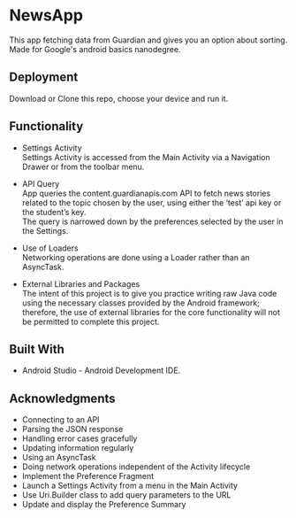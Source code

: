 # NewsApp

This app fetching data from Guardian and gives you an option about sorting. Made for Google's android basics nanodegree.

## Deployment
Download or Clone this repo, choose your device and run it.

## Functionality

* Settings Activity <br /> 
Settings Activity is accessed from the Main Activity via a Navigation Drawer or from the toolbar menu.

* API Query <br />
App queries the content.guardianapis.com API to fetch news stories related to the topic chosen by the user, using either the ‘test’ api key or the student’s key. <br />
The query is narrowed down by the preferences selected by the user in the Settings.

* Use of Loaders <br />
Networking operations are done using a Loader rather than an AsyncTask.

* External Libraries and Packages <br />
The intent of this project is to give you practice writing raw Java code using the necessary classes provided by the Android framework; therefore, the use of external libraries for the core functionality will not be permitted to complete this project.

## Built With
* Android Studio - Android Development IDE.

## Acknowledgments

* Connecting to an API
* Parsing the JSON response
* Handling error cases gracefully
* Updating information regularly
* Using an AsyncTask
* Doing network operations independent of the Activity lifecycle
* Implement the Preference Fragment
* Launch a Settings Activity from a menu in the Main Activity
* Use Uri.Builder class to add query parameters to the URL
* Update and display the Preference Summary

